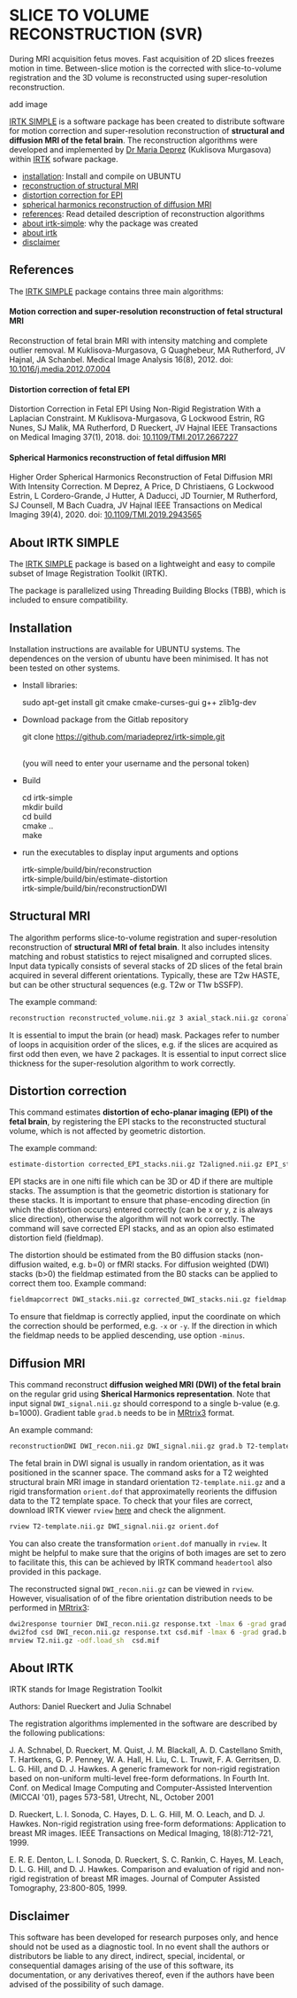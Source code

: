 
# SLICE TO VOLUME RECONSTRUCTION (SVR)

During MRI acquisition fetus moves. Fast acquisition of 2D slices freezes motion in time. Between-slice motion is the corrected with slice-to-volume registration and the 3D volume is reconstructed using super-resolution reconstruction.

add image

[IRTK SIMPLE](https://github.com/mariadeprez/irtk-simple) is a  software package has been created to distribute software for motion correction and super-resolution reconstruction of **structural and diffusion MRI of the fetal brain**. The reconstruction algorithms were developed and implemented by [Dr Maria Deprez](https://www.kcl.ac.uk/people/maria-deprez) (Kuklisova Murgasova) within [IRTK](https://biomedia.doc.ic.ac.uk/software/irtk/) sofware package.

- [installation](https://github.com/mariadeprez/irtk-simple?tab=readme-ov-file#installation): Install and compile on UBUNTU
- [reconstruction of structural MRI](https://github.com/mariadeprez/irtk-simple?tab=readme-ov-file#structural-mri)
- [distortion correction for EPI](https://github.com/mariadeprez/irtk-simple?tab=readme-ov-file#distortion-correction)
- [spherical harmonics reconstruction of diffusion MRI](https://github.com/mariadeprez/irtk-simple?tab=readme-ov-file#diffusion-mri)
- [references](https://github.com/mariadeprez/irtk-simple?tab=readme-ov-file#references): Read detailed description of reconstruction algorithms
- [about irtk-simple](https://github.com/mariadeprez/irtk-simple?tab=readme-ov-file#about-irtk-simple): why the package was created
- [about irtk](https://github.com/mariadeprez/irtk-simple?tab=readme-ov-file#about-irtk)
- [disclaimer](https://github.com/mariadeprez/irtk-simple?tab=readme-ov-file#disclaimer)




References
----------

The [IRTK SIMPLE](https://github.com/mariadeprez/irtk-simple) package contains three main algorithms:

#### Motion correction and super-resolution reconstruction of fetal structural MRI
Reconstruction of fetal brain MRI with intensity matching and complete outlier removal. 
M Kuklisova-Murgasova, G Quaghebeur, MA Rutherford, JV Hajnal, JA Schanbel. 
Medical Image Analysis 16(8), 2012. doi: [10.1016/j.media.2012.07.004](https://doi.org/10.1016/j.media.2012.07.004)

#### Distortion correction of  fetal EPI
Distortion Correction in Fetal EPI Using Non-Rigid Registration With a Laplacian Constraint.
M Kuklisova-Murgasova, G Lockwood Estrin, RG Nunes, SJ Malik, MA Rutherford, D Rueckert, JV Hajnal
IEEE Transactions on Medical Imaging 37(1), 2018.
doi: [10.1109/TMI.2017.2667227](https://doi.org/10.1109/tmi.2017.2667227)

#### Spherical Harmonics reconstruction of fetal diffusion MRI
Higher Order Spherical Harmonics Reconstruction of Fetal Diffusion MRI With Intensity Correction.
M Deprez, A Price, D Christiaens, G Lockwood Estrin, L Cordero-Grande, J Hutter, A Daducci, JD Tournier, M Rutherford, SJ Counsell, M Bach Cuadra, JV Hajnal
IEEE Transactions on Medical Imaging 39(4), 2020.
doi: [10.1109/TMI.2019.2943565](https://doi.org/10.1109/tmi.2019.2943565)

About IRTK SIMPLE
-----
The [IRTK SIMPLE](https://github.com/mariadeprez/irtk-simple) package is based on a lightweight and easy to compile 
subset of Image Registration Toolkit (IRTK).

The package is parallelized using Threading Building Blocks (TBB), which is included
to ensure compatibility. 

Installation
------------

Installation instructions are available for UBUNTU systems. The dependences on the version of ubuntu have been minimised. It has not been tested on other systems.

* Install libraries:

	sudo apt-get install git cmake cmake-curses-gui g++ zlib1g-dev 

* Download package from the Gitlab repository

	git clone https://github.com/mariadeprez/irtk-simple.git
  	
	<br>(you will need to enter your username and the personal token)

* Build

	cd irtk-simple <br>
	mkdir build <br>
	cd build <br>
	cmake .. <br>
	make

* run the executables to display input arguments and options

	irtk-simple/build/bin/reconstruction <br>
	irtk-simple/build/bin/estimate-distortion <br>
	irtk-simple/build/bin/reconstructionDWI <br>

Structural MRI
---

The algorithm performs slice-to-volume registration and super-resolution reconstruction 
of **structural MRI of fetal brain**. It also includes intensity matching and robust statistics to 
reject misaligned and corrupted slices. Input data typically consists of several stacks of 2D slices 
of the fetal brain acquired in several different orientations. Typically, these are T2w HASTE, but
can be other structural sequences (e.g. T2w or T1w bSSFP). 

The example command:
```bash
reconstruction reconstructed_volume.nii.gz 3 axial_stack.nii.gz coronal_stack.nii.gz sagital_stack.nii.gz -mask axial_mask.nii.gz -packages 2 2 2 -thickness 2.5 2.5 2.5
```
It is essential to imput the brain (or head) mask. Packages refer to number of loops in acquisition order of the slices, 
e.g. if the slices are acquired as first odd then even, we have 2 packages. It is essential to input correct slice thickness 
for the super-resolution algorithm to work correctly.


Distortion correction
---

This command estimates **distortion of echo-planar imaging (EPI) of the fetal brain**, by registering the EPI stacks 
to the reconstructed stuctural volume, which is not affected by geometric distortion. 

The example command:
```bash
estimate-distortion corrected_EPI_stacks.nii.gz T2aligned.nii.gz EPI_stacks.nii.gz -thickness 3.5 -mask mask.nii.gz  -phase y  -packages 2 -save_fieldmap fieldmap.nii.gz  
```
EPI stacks are in one nifti file which can be 3D or 4D if there are multiple stacks. The assumption is that the geometric distortion is stationary for these stacks. 
It is important to ensure that phase-encoding direction (in which the distortion occurs) entered correctly (can be x or y, z is always slice direction), otherwise
the algorithm will not work correctly. The command will save corrected EPI stacks, and as an opion also estimated distortion field (fieldmap).

The distortion should be estimated from the B0 diffusion stacks (non-diffusion waited, e.g. b=0) or fMRI stacks. For diffusion weighted (DWI) stacks (b>0) 
the fieldmap estimated from the B0 stacks can be applied to correct them too. Example command:
```bash
fieldmapcorrect DWI_stacks.nii.gz corrected_DWI_stacks.nii.gz fieldmap.nii.gz -y
```
To ensure that fieldmap is correctly applied, input the coordinate on which the correction should be performed, 
e.g. `-x` or `-y`. If the direction in which the fieldmap needs to be applied descending, use option `-minus`.



Diffusion MRI
---
This command reconstruct **diffusion weighed MRI (DWI) of the fetal brain** on the regular grid using **Sherical Harmonics representation**. Note that input signal `DWI_signal.nii.gz` should correspond 
to a single b-value (e.g. b=1000). Gradient table `grad.b` needs to be in [MRtrix3](https://www.mrtrix.org/) format.

An example command:
```bash
reconstructionDWI DWI_recon.nii.gz DWI_signal.nii.gz grad.b T2-template.nii.gz orient.dof -mask $mask -packages 2 -resolution 2
```
The fetal brain in DWI signal is usually in random orientation, as it was positioned in the scanner space. The command asks for a T2 weighted structural brain MRI image in standard orientation `T2-template.nii.gz` and a rigid transformation `orient.dof` that approximatelly reorients the diffusion data to the T2 template space. To check that your files are correct, download IRTK viewer `rview` 
[here](https://www.doc.ic.ac.uk/~dr/software/download.html) and check the alignment.
```bash
rview T2-template.nii.gz DWI_signal.nii.gz orient.dof
```
You can also create the transformation `orient.dof` manually in `rview`. It might be helpful to make sure that the origins of both images are set to zero to facilitate this, this can be achieved by IRTK command `headertool` also provided in this package.

The reconstructed signal `DWI_recon.nii.gz` can be viewed in `rview`. However, visualisation of of the fibre orientation distribution needs to be performed in [MRtrix3](https://www.mrtrix.org/):
```bash
dwi2response tournier DWI_recon.nii.gz response.txt -lmax 6 -grad grad.b -mask mask.nii.gz
dwi2fod csd DWI_recon.nii.gz response.txt csd.mif -lmax 6 -grad grad.b -mask mask.nii.gz
mrview T2.nii.gz -odf.load_sh  csd.mif
```


About IRTK
---	

IRTK stands for Image Registration Toolkit

Authors: Daniel Rueckert and Julia Schnabel 

The registration algorithms implemented in the software are described by 
the following publications:

J. A. Schnabel, D. Rueckert, M. Quist, J. M. Blackall, A. D. Castellano Smith, 
T. Hartkens, G. P. Penney, W. A. Hall, H. Liu, C. L. Truwit, F. A. Gerritsen, 
D. L. G. Hill, and D. J. Hawkes. A generic framework for non-rigid registration 
based on non-uniform multi-level free-form deformations. In Fourth Int. Conf. on 
Medical Image Computing and Computer-Assisted Intervention (MICCAI '01), pages 
573-581, Utrecht, NL, October 2001

D. Rueckert, L. I. Sonoda, C. Hayes, D. L. G. Hill, M. O. Leach, and D. J. Hawkes. 
Non-rigid registration using free-form deformations: Application to breast MR 
images. IEEE Transactions on Medical Imaging, 18(8):712-721, 1999.

E. R. E. Denton, L. I. Sonoda, D. Rueckert, S. C. Rankin, C. Hayes, M. Leach, D. 
L. G. Hill, and D. J. Hawkes. Comparison and evaluation of rigid and non-rigid 
registration of breast MR images. Journal of Computer Assisted Tomography, 
23:800-805, 1999.

Disclaimer
---

This software has been developed for research purposes only, and hence should not be 
used as a diagnostic tool. In no event shall the authors or distributors be liable to 
any direct, indirect, special, incidental, or consequential damages arising of the use 
of this software, its documentation, or any derivatives thereof, even if the authors 
have been advised of the possibility of such damage.


